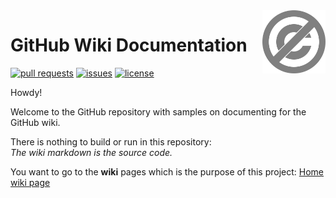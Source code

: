 <a href="./LICENSE.md">
<img src="./images/public-domain.svg" alt="Public Domain"
align="right" width="20%" height="auto"/>
</a>

# GitHub Wiki Documentation

[![pull requests](https://img.shields.io/github/issues-pr/binkley/wiki-docs.svg)](https://github.com/binkley/wiki-docs/pulls)
[![issues](https://img.shields.io/github/issues/binkley/wiki-docs.svg)](https://github.com/binkley/wiki-docs/issues/)
[![license](https://img.shields.io/badge/license-Public%20Domain-blue.svg)](http://unlicense.org/)

Howdy!

Welcome to the GitHub repository with samples on documenting for the GitHub
wiki.

There is nothing to build or run in this repository:<br/>
_The wiki markdown is the source code._

You want to go to the **wiki** pages which is the purpose of this project:
[Home wiki page](//github.com/binkley/wiki-docs/wiki)
